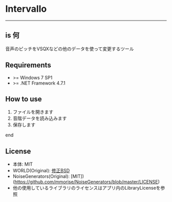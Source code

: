 # Intervallo

---

## is 何

音声のピッチをVSQXなどの他のデータを使って変更するツール

## Requirements

* \>= Windows 7 SP1
* \>= .NET Framework 4.7.1

## How to use

1. ファイルを開きます
2. 音階データを読み込みます
3. 保存します

end

## License

* 本体: MIT
* WORLD(Original): [修正BSD](https://github.com/mmorise/World/blob/master/LICENSE.txt)
* NoiseGenerators(Original): [MIT])(https://github.com/mmorise/NoiseGenerators/blob/master/LICENSE)
* 他の使用しているライブラリのライセンスはアプリ内のLibraryLicenseを参照